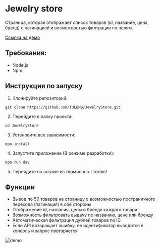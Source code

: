 # Jewelry store

Страница, которая отображает список товаров (id, название, цена, бренд) с пагинацией и возможностью филтрации по полям.

[Ссылка на демо](https://jewelry-store-kohl.vercel.app/)
## Требования:
- Node.js
- Npm

## Инструкция по запуску

1. Клонируйте репозиторий:

```
git clone https://github.com/TULENp/JewelryStore.git
```

2. Перейдите в папку проекта:

```
cd JewelryStore
```

3. Установите все зависимости:

```
npm install
```

4. Запустите приложение (В режиме разработки):

```
npm run dev
```
5. Перейдите по ссылке из терминала. Готово!


## Функции 

- Вывод по 50 товаров на страницу с возможностью постраничного перехода (пагинация) в обе стороны
- Отображение id, названия, цены и бренда каждого товара
- Возможность фильтровать выдачу по названию, цене или бренду
- Автоматическая фильтрация дублей товаров по ID
- Если API возвращает ошибку, ее идентификатор выводится в консоль и запрос повторяется

![demo](https://github.com/TULENp/JewelryStore/assets/83094079/5bca3b49-398c-4f17-8a36-89aad4454328)

